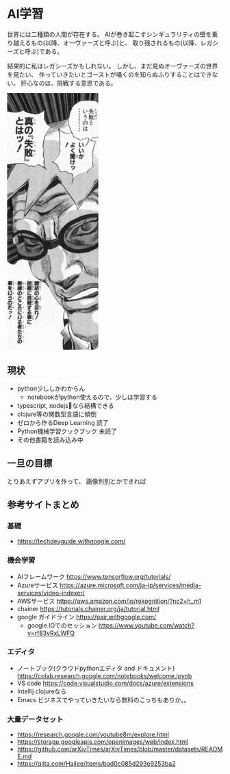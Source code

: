 # AI学習

世界には二種類の人間が存在する。
AIが巻き起こすシンギュラリティの壁を乗り越えるもの(以降、オーヴァーズと呼ぶ)と、
取り残されるもの(以降、レガシーズと呼ぶ)である。

結果的に私はレガシーズかもしれない。
しかし、まだ見ぬオーヴァーズの世界を見たい、
作っていきたいとゴーストが囁くのを知らぬふりすることはできない。
肝心なのは、挑戦する意思である。

![steel](docs/images/steel.jpg)

## 現状

- python少ししかわからん
  - notebookがpython使えるので、少しは学習する
- typescript, nodejsなら結構できる
- clojure等の関数型言語に傾倒
- ゼロから作るDeep Learning 読了
- Python機械学習クックブック 未読了
- その他書籍を読み込み中

## 一旦の目標

とりあえずアプリを作って、
画像判別とかできれば

## 参考サイトまとめ
### 基礎
- https://techdevguide.withgoogle.com/

### 機会学習

- AIフレームワーク https://www.tensorflow.org/tutorials/
- Azureサービス https://azure.microsoft.com/ja-jp/services/media-services/video-indexer/
- AWSサービス https://aws.amazon.com/jp/rekognition/?nc2=h_m1
- chainer https://tutorials.chainer.org/ja/tutorial.html
- google ガイドライン https://pair.withgoogle.com/
  - google IOでのセッション https://www.youtube.com/watch?v=rf83vRxLWFQ

### エディタ
- ノートブック(クラウドpythonエディタ and ドキュメント) https://colab.research.google.com/notebooks/welcome.ipynb
- VS code https://code.visualstudio.com/docs/azure/extensions
- Intellij clojureなら
- Emacs ビジネスでやっていきたいなら無料のこっちもありか。。

### 大量データセット

- https://research.google.com/youtube8m/explore.html
- https://storage.googleapis.com/openimages/web/index.html
- https://github.com/arXivTimes/arXivTimes/blob/master/datasets/README.md
- https://qiita.com/Hailee/items/bad0c085d293e9253ba2
